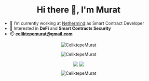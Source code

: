 <h1 align="center">Hi there 👋, I'm Murat</h1>

- 🔭 I’m currently working at [Nethermind](https://nethermind.io) as Smart Contract Developer
- 🌱 Interested in **DeFi** and **Smart Contracts Security**
- 📫 **celiktepemurat@gmail.com**

<p align="center">
<img src="https://komarev.com/ghpvc/?username=CeliktepeMurat&label=Views&color=lightgrey&style=flat-square" alt="CeliktepeMurat" /> 
</p>
<p align="center">
<img src="https://github-profile-trophy.vercel.app/?username=CeliktepeMurat&rank=SECRET,SSS,SS,S,AAA,AA,A&theme=radical&no-bg=true&no-frame=true&column=3" alt="CeliktepeMurat" />
</p>
<p align="center">
<img align="center" src="https://github-readme-stats.vercel.app/api?username=CeliktepeMurat&theme=blue-green&show_icons=true&count_private=true&hide_border=true" />
<img align="center" src="https://github-readme-stats.vercel.app/api/top-langs/?username=CeliktepeMurat&layout=compact&langs_count=8&theme=blue-green&hide_border=true" />

</p>
<p align="center">
<img align="center" src="https://github-readme-streak-stats.herokuapp.com/?user=CeliktepeMurat&theme=blue-green&hide_border=true" alt="CeliktepeMurat" />
</p>
